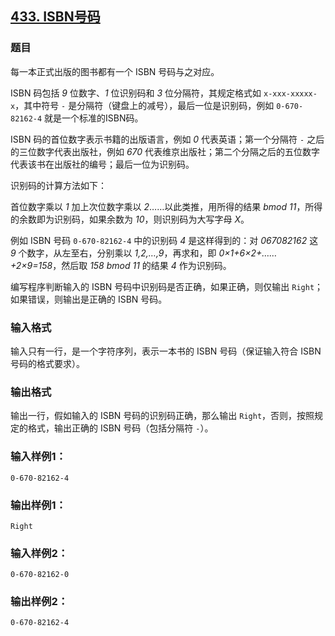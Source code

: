 ## [433. ISBN号码](https://www.acwing.com/problem/content/435/)

### 题目

每一本正式出版的图书都有一个 ISBN 号码与之对应。

ISBN 码包括 *9* 位数字、*1* 位识别码和 *3* 位分隔符，其规定格式如 `x-xxx-xxxxx-x`，其中符号 `-` 是分隔符（键盘上的减号），最后一位是识别码，例如 `0-670-82162-4` 就是一个标准的ISBN码。

ISBN 码的首位数字表示书籍的出版语言，例如 *0* 代表英语；第一个分隔符 `-` 之后的三位数字代表出版社，例如 *670* 代表维京出版社；第二个分隔之后的五位数字代表该书在出版社的编号；最后一位为识别码。

识别码的计算方法如下：

首位数字乘以 *1* 加上次位数字乘以 *2*……以此类推，用所得的结果 *bmod 11*，所得的余数即为识别码，如果余数为 *10*，则识别码为大写字母 *X*。

例如 ISBN 号码 `0-670-82162-4` 中的识别码 *4* 是这样得到的：对 *067082162* 这 *9* 个数字，从左至右，分别乘以 *1,2,…,9*，再求和，即 *0×1+6×2+……+2×9=158*，然后取 *158 bmod 11* 的结果 *4* 作为识别码。

编写程序判断输入的 ISBN 号码中识别码是否正确，如果正确，则仅输出 `Right`；如果错误，则输出是正确的 ISBN 号码。

### 输入格式

输入只有一行，是一个字符序列，表示一本书的 ISBN 号码（保证输入符合 ISBN 号码的格式要求）。

### 输出格式

输出一行，假如输入的 ISBN 号码的识别码正确，那么输出 `Right`，否则，按照规定的格式，输出正确的 ISBN 号码（包括分隔符 `-`）。

### 输入样例1：

```
0-670-82162-4
```

### 输出样例1：

```
Right
```

### 输入样例2：

```
0-670-82162-0
```

### 输出样例2：

```
0-670-82162-4
```

